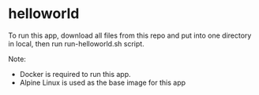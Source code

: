 # helloworld

To run this app, download all files from this repo and put into one directory in local, then run run-helloworld.sh script.

Note: 
- Docker is required to run this app.
- Alpine Linux is used as the base image for this app
